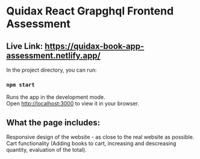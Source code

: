 # Quidax React Grapghql Frontend Assessment



## Live Link: https://quidax-book-app-assessment.netlify.app/

In the project directory, you can run:

### `npm start`

Runs the app in the development mode.\
Open [http://localhost:3000](http://localhost:3000) to view it in your browser.



## What the page includes:
Responsive design of the website - as close to the real website as possible.  
Cart functionality (Adding books to cart, increasing and descreasing quantity, evaluation of the total).





